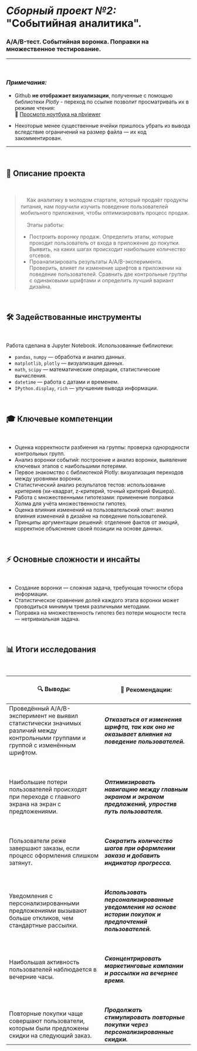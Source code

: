 # _Сборный проект №2:_ <br>"Событийная аналитика".
### A/A/B-тест. Событийная воронка. Поправки на множественное тестирование.

***
<br>

### _Примечания:_  

- Github __не отображает визуализации__, полученные с помощью библиотеки _Plotly_ - переход по ссылке позволит просматривать их в режиме чтения:  
  🔗 [Просмотр ноутбука на nbviewer](https://nbviewer.org/github/n347r1n0/yandex_prjcts/blob/main/10_Сборный_проект_2/Сборный_проект_2.ipynb)  

- Некоторые менее существенные ячейки пришлось убрать из вывода вследствие ограничений на размер файла — их код закомментирован.

***
<br>


## 📌 Описание проекта

<br>

> ᅠ Как аналитику в молодом стартапе, который продаёт продукты питания, нам поручили изучить поведение пользователей мобильного приложения, чтобы оптимизировать процесс продаж.
>
> ᅠ Этапы работы:
> - Построить воронку продаж. Определить этапы, которые проходит пользователь от входа в приложение до покупки. Выявить, на каких шагах происходит наибольшее количество отсевов.
> - Проанализировать результаты A/A/B-эксперимента. Проверить, влияет ли изменение шрифтов в приложении на поведение пользователей. Сравнить две контрольные группы с одинаковыми шрифтами и определить лучший вариант дизайна.

<br>

## 🛠 Задействованные инструменты

<br>

Работа сделана в Jupyter Notebook. Использованные библиотеки:
- `pandas`, `numpy` — обработка и анализ данных.
- `matplotlib`, `plotly` — визуализация данных.
- `math`, `scipy` — математические операции, статистические вычисления.
- `datetime` — работа с датами и временем.
- `IPython.display`, `rich` — улучшение вывода информации.

<br>

## 🎓 Ключевые компетенции

<br>

- Оценка корректности разбиения на группы: проверка однородности контрольных групп.
- Анализ воронки событий: построение и анализ воронки, выявление ключевых этапов с наибольшими потерями.
- Первое знакомство с библиотекой Plotly: визуализация переходов между уровнями воронки.
- Статистический анализ результатов тестов: использование критериев (хи-квадрат, z-критерий, точный критерий Фишера).
- Работа с множественными гипотезами: применение поправки Холма для учёта множественности гипотез.
- Оценка влияния изменений на пользовательский опыт: анализ влияния изменений в дизайне на поведение пользователей.
- Принципы аргументации решений: отделение фактов от эмоций, корректное объяснение своей позиции на основе данных.

<br>

## ⚡ Основные сложности и инсайты

<br>

- Создание воронки — сложная задача, требующая точности сбора информации.
- Статистическое сравнение долей каждого этапа воронки может проводиться минимум тремя различными методами.
- Поправка на множественность гипотез без потери мощности теста — нетривиальная задача.

<br>

## 📊 Итоги исследования <br>

<br>

| <br> 🔍 **Выводы:** <br><br> | <br> 🎯 **Рекомендации:** <br><br> |
|-----------------------------------------------------------------------------------------------------------------------|-----------------------------------------------------------------------------------------------------------------------|
|  Проведённый A/A/B-эксперимент не выявил статистически значимых различий между контрольными группами и группой с изменённым шрифтом.  |  ___Отказаться от изменения шрифта, так как оно не оказывает влияния на поведение пользователей.___ |ᅠ ᅠ ᅠ ᅠ ᅠ ᅠ ᅠ ᅠ ᅠ ᅠ ᅠ ᅠ ᅠ ᅠ ᅠ ᅠ ᅠ ᅠ ᅠ ᅠ ᅠ ᅠ ᅠ ᅠ ᅠ ᅠ ᅠ ᅠ ᅠ ᅠ ᅠ ᅠ ᅠ ᅠ ᅠ ᅠ ᅠ ᅠ ᅠ ᅠ ᅠ ᅠ ᅠ ᅠ
|ᅠ ᅠ ᅠ ᅠ ᅠ ᅠ ᅠ ᅠ ᅠ ᅠ ᅠ ᅠ ᅠ ᅠ ᅠ ᅠ ᅠ ᅠ ᅠ ᅠ ᅠ ᅠ |ᅠ ᅠ ᅠ ᅠ ᅠ ᅠ ᅠ ᅠ ᅠ ᅠ ᅠ ᅠ ᅠ ᅠ ᅠ ᅠ ᅠ ᅠ ᅠ ᅠ ᅠ ᅠ |
|  Наибольшие потери пользователей происходят при переходе с главного экрана на экран с предложениями.  |  ___Оптимизировать навигацию между главным экраном и экраном предложений, упростив путь пользователя.___ |
|ᅠ ᅠ ᅠ ᅠ ᅠ ᅠ ᅠ ᅠ ᅠ ᅠ ᅠ ᅠ ᅠ ᅠ ᅠ ᅠ ᅠ ᅠ ᅠ ᅠ ᅠ ᅠ |ᅠ ᅠ ᅠ ᅠ ᅠ ᅠ ᅠ ᅠ ᅠ ᅠ ᅠ ᅠ ᅠ ᅠ ᅠ ᅠ ᅠ ᅠ ᅠ ᅠ ᅠ ᅠ |
|  Пользователи реже завершают заказы, если процесс оформления слишком затянут.  |  ___Сократить количество шагов при оформлении заказа и добавить индикатор прогресса.___ |
|ᅠ ᅠ ᅠ ᅠ ᅠ ᅠ ᅠ ᅠ ᅠ ᅠ ᅠ ᅠ ᅠ ᅠ ᅠ ᅠ ᅠ ᅠ ᅠ ᅠ ᅠ ᅠ |ᅠ ᅠ ᅠ ᅠ ᅠ ᅠ ᅠ ᅠ ᅠ ᅠ ᅠ ᅠ ᅠ ᅠ ᅠ ᅠ ᅠ ᅠ ᅠ ᅠ ᅠ ᅠ |
|  Уведомления с персонализированными предложениями вызывают больше откликов, чем стандартные рассылки.  |  ___Использовать персонализированные уведомления на основе истории покупок и предпочтений пользователей.___ |
|ᅠ ᅠ ᅠ ᅠ ᅠ ᅠ ᅠ ᅠ ᅠ ᅠ ᅠ ᅠ ᅠ ᅠ ᅠ ᅠ ᅠ ᅠ ᅠ ᅠ ᅠ ᅠ |ᅠ ᅠ ᅠ ᅠ ᅠ ᅠ ᅠ ᅠ ᅠ ᅠ ᅠ ᅠ ᅠ ᅠ ᅠ ᅠ ᅠ ᅠ ᅠ ᅠ ᅠ ᅠ |
|  Наибольшая активность пользователей наблюдается в вечерние часы.  |  ___Сконцентрировать маркетинговые кампании и рассылки на вечернее время.___ |
|ᅠ ᅠ ᅠ ᅠ ᅠ ᅠ ᅠ ᅠ ᅠ ᅠ ᅠ ᅠ ᅠ ᅠ ᅠ ᅠ ᅠ ᅠ ᅠ ᅠ ᅠ ᅠ |ᅠ ᅠ ᅠ ᅠ ᅠ ᅠ ᅠ ᅠ ᅠ ᅠ ᅠ ᅠ ᅠ ᅠ ᅠ ᅠ ᅠ ᅠ ᅠ ᅠ ᅠ ᅠ |
|  Повторные покупки чаще совершают пользователи, которым были предложены скидки на следующий заказ.  |  ___Продолжать стимулировать повторные покупки через персонализированные скидки.___ |

